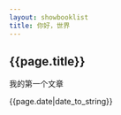 ```yaml
---
layout: showbooklist
title: 你好，世界
---
```

<h2>{{page.title}}</h2>
<p>我的第一个文章</p>
<p>{{page.date|date_to_string}}</p>